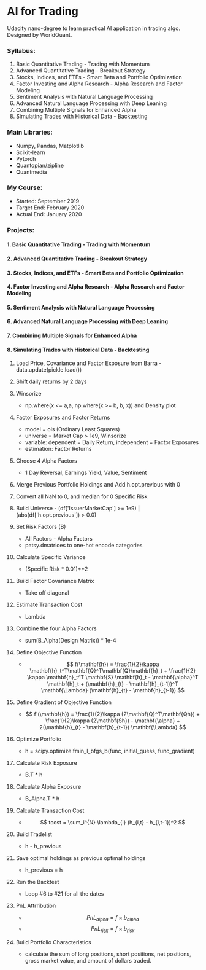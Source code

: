 # AI for Trading

Udacity nano-degree to learn practical AI application in trading algo.
Designed by WorldQuant.

### Syllabus:
1. Basic Quantitative Trading - Trading with Momentum
2. Advanced Quantitative Trading - Breakout Strategy
3. Stocks, Indices, and ETFs - Smart Beta and Portfolio Optimization
4. Factor Investing and Alpha Research - Alpha Research and Factor Modeling
5. Sentiment Analysis with Natural Language Processing
6. Advanced Natural Language Processing with Deep Leaning
7. Combining Multiple Signals for Enhanced Alpha
8. Simulating Trades with Historical Data - Backtesting

### Main Libraries:
 - Numpy, Pandas, Matplotlib
 - Scikit-learn
 - Pytorch
 - Quantopian/zipline
 - Quantmedia
 
### My Course:
 - Started: September 2019
 - Target End: February 2020
 - Actual End: January 2020

### Projects:
#### 1. Basic Quantitative Trading - Trading with Momentum
#### 2. Advanced Quantitative Trading - Breakout Strategy
#### 3. Stocks, Indices, and ETFs - Smart Beta and Portfolio Optimization
#### 4. Factor Investing and Alpha Research - Alpha Research and Factor Modeling
#### 5. Sentiment Analysis with Natural Language Processing
#### 6. Advanced Natural Language Processing with Deep Leaning
#### 7. Combining Multiple Signals for Enhanced Alpha
#### 8. Simulating Trades with Historical Data - Backtesting
1. Load Price, Covariance and Factor Exposure from Barra - data.update(pickle.load())
2. Shift daily returns by 2 days
3. Winsorize
    - np.where(x <= a,a, np.where(x >= b, b, x)) and Density plot
4. Factor Exposures and Factor Returns
    - model = ols (Ordinary Least Squares)
    - universe = Market Cap > 1e9, Winsorize
    - variable: dependent = Daily Return, independent = Factor Exposures
    - estimation: Factor Returns
5. Choose 4 Alpha Factors
    - 1 Day Reversal, Earnings Yield, Value, Sentiment
6. Merge Previous Portfolio Holdings and Add h.opt.previous with 0
7. Convert all NaN to 0, and median for 0 Specific Risk
8. Build Universe - (df['IssuerMarketCap'] >= 1e9) | (abs(df['h.opt.previous']) > 0.0)
9.  Set Risk Factors (B)
    - All Factors - Alpha Factors
    - patsy.dmatrices to one-hot encode categories
10. Calculate Specific Variance
    - (Specific Risk * 0.01)**2
11. Build Factor Covariance Matrix
    - Take off diagonal 
12. Estimate Transaction Cost
    - Lambda
13. Combine the four Alpha Factors
    - sum(B_Alpha(Design Matrix)) * 1e-4
14. Define Objective Function
    - $$
f(\mathbf{h}) = \frac{1}{2}\kappa \mathbf{h}_t^T\mathbf{Q}^T\mathbf{Q}\mathbf{h}_t + \frac{1}{2} \kappa \mathbf{h}_t^T \mathbf{S} \mathbf{h}_t - \mathbf{\alpha}^T \mathbf{h}_t + (\mathbf{h}_{t} - \mathbf{h}_{t-1})^T \mathbf{\Lambda} (\mathbf{h}_{t} - \mathbf{h}_{t-1})
$$
15. Define Gradient of Objective Function
    - $$
f'(\mathbf{h}) = \frac{1}{2}\kappa (2\mathbf{Q}^T\mathbf{Qh}) + \frac{1}{2}\kappa (2\mathbf{Sh}) - \mathbf{\alpha} + 2(\mathbf{h}_{t} - \mathbf{h}_{t-1}) \mathbf{\Lambda}
$$
16. Optimize Portfolio
    - h = scipy.optimize.fmin_l_bfgs_b(func, initial_guess, func_gradient)
17. Calculate Risk Exposure
    - B.T * h
18. Calculate Alpha Exposure
    - B_Alpha.T * h
19. Calculate Transaction Cost
    - $$
tcost = \sum_i^{N} \lambda_{i} (h_{i,t} - h_{i,t-1})^2
$$
20. Build Tradelist
    - h - h_previous
21. Save optimal holdings as previous optimal holdings
    - h_previous = h
22. Run the Backtest
    - Loop #6 to #21 for all the dates
23. PnL Attrribution
    - $$
{PnL}_{alpha}= f \times b_{alpha}
$$
    - $$
{PnL}_{risk} = f \times b_{risk}
$$

24. Build Portfolio Characteristics
    - calculate the sum of long positions, short positions, net positions, gross market value, and amount of dollars traded.